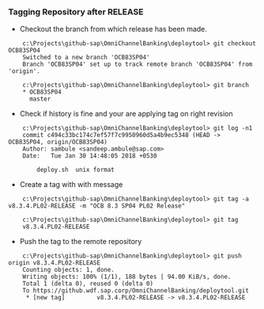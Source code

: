 
### Tagging Repository after RELEASE 

- Checkout the branch from which release has been made.
```
    c:\Projects\github-sap\OmniChannelBanking\deploytool> git checkout OCB83SP04
    Switched to a new branch 'OCB83SP04'
    Branch 'OCB83SP04' set up to track remote branch 'OCB83SP04' from 'origin'.

    c:\Projects\github-sap\OmniChannelBanking\deploytool> git branch
    * OCB83SP04
      master
```


- Check if history is fine and your are applying tag on right revision
```
    c:\Projects\github-sap\OmniChannelBanking\deploytool> git log -n1
    commit c494c33bc174c7ef57f7c9950960d5a4b9ec5348 (HEAD -> OCB83SP04, origin/OCB83SP04)
    Author: sambule <sandeep.ambule@sap.com>
    Date:   Tue Jan 30 14:48:05 2018 +0530
    
        deploy.sh  unix format
```


- Create a tag with with message
```
    c:\Projects\github-sap\OmniChannelBanking\deploytool> git tag -a v8.3.4.PL02-RELEASE -m "OCB 8.3 SP04 PL02 Release"
    
    c:\Projects\github-sap\OmniChannelBanking\deploytool> git tag
    v8.3.4.PL02-RELEASE
```


- Push the tag to the remote repository
```
    c:\Projects\github-sap\OmniChannelBanking\deploytool> git push origin v8.3.4.PL02-RELEASE
    Counting objects: 1, done.
    Writing objects: 100% (1/1), 188 bytes | 94.00 KiB/s, done.
    Total 1 (delta 0), reused 0 (delta 0)
    To https://github.wdf.sap.corp/OmniChannelBanking/deploytool.git
     * [new tag]         v8.3.4.PL02-RELEASE -> v8.3.4.PL02-RELEASE
```
